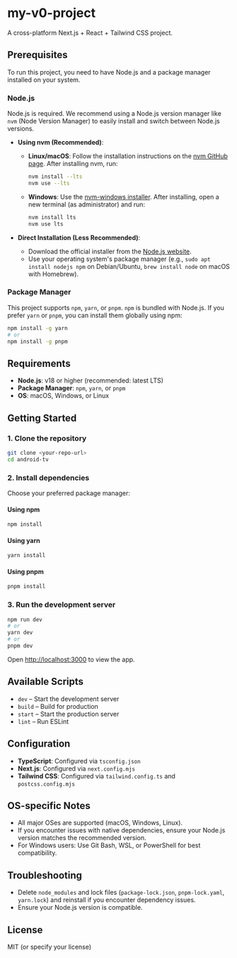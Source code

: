 # my-v0-project

A cross-platform Next.js + React + Tailwind CSS project.

## Prerequisites

To run this project, you need to have Node.js and a package manager installed on your system.

### Node.js

Node.js is required. We recommend using a Node.js version manager like `nvm` (Node Version Manager) to easily install and switch between Node.js versions.

*   **Using nvm (Recommended)**:
    *   **Linux/macOS**: Follow the installation instructions on the [nvm GitHub page](https://github.com/nvm-sh/nvm#installing-and-updating). After installing nvm, run:
        ```sh
        nvm install --lts
        nvm use --lts
        ```
    *   **Windows**: Use the [nvm-windows installer](https://github.com/coreybutler/nvm-windows#installation). After installing, open a new terminal (as administrator) and run:
        ```powershell
        nvm install lts
        nvm use lts
        ```

*   **Direct Installation (Less Recommended)**:
    *   Download the official installer from the [Node.js website](https://nodejs.org/).
    *   Use your operating system's package manager (e.g., `sudo apt install nodejs npm` on Debian/Ubuntu, `brew install node` on macOS with Homebrew).

### Package Manager

This project supports `npm`, `yarn`, or `pnpm`. `npm` is bundled with Node.js. If you prefer `yarn` or `pnpm`, you can install them globally using npm:

```sh
npm install -g yarn
# or
npm install -g pnpm
```

## Requirements

- **Node.js**: v18 or higher (recommended: latest LTS)
- **Package Manager**: `npm`, `yarn`, or `pnpm`
- **OS**: macOS, Windows, or Linux

## Getting Started

### 1. Clone the repository
```sh
git clone <your-repo-url>
cd android-tv
```

### 2. Install dependencies
Choose your preferred package manager:

#### Using npm
```sh
npm install
```

#### Using yarn
```sh
yarn install
```

#### Using pnpm
```sh
pnpm install
```

### 3. Run the development server
```sh
npm run dev
# or
yarn dev
# or
pnpm dev
```

Open [http://localhost:3000](http://localhost:3000) to view the app.

## Available Scripts

- `dev`   – Start the development server
- `build` – Build for production
- `start` – Start the production server
- `lint`  – Run ESLint

## Configuration
- **TypeScript**: Configured via `tsconfig.json`
- **Next.js**: Configured via `next.config.mjs`
- **Tailwind CSS**: Configured via `tailwind.config.ts` and `postcss.config.mjs`

## OS-specific Notes
- All major OSes are supported (macOS, Windows, Linux).
- If you encounter issues with native dependencies, ensure your Node.js version matches the recommended version.
- For Windows users: Use Git Bash, WSL, or PowerShell for best compatibility.

## Troubleshooting
- Delete `node_modules` and lock files (`package-lock.json`, `pnpm-lock.yaml`, `yarn.lock`) and reinstall if you encounter dependency issues.
- Ensure your Node.js version is compatible.

## License
MIT (or specify your license) 